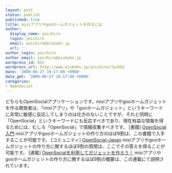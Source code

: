 ```yaml
---
layout: post
status: publish
published: true
title: mixiアプリやgooホームガジェットを作るには
author:
  display_name: yoichiro
  login: yoichiro
  email: yoichiro@eisbahn.jp
  url: ''
author_login: yoichiro
author_email: yoichiro@eisbahn.jp
wordpress_id: 652
wordpress_url: http://www.eisbahn.jp/yoichiro/?p=652
date: '2009-06-27 19:17:09 +0900'
date_gmt: '2009-06-27 10:17:09 +0900'
categories:
- OpenSocial
---
```


どちらもOpenSocialアプリケーションです。mixiアプリやgooホームガジェットを作る開発者は、「mixiアプリ」や「gooホームガジェット」というキーワードに非常に敏感に反応してしまうのは仕方のないことですが、それと同時に「OpenSocial」というキーワードにも反応すべきであり、現在有益な情報を得るためには、むしろ「OpenSocial」で情報収集すべきです。
[書籍] 
[OpenSocial入門](http://www.amazon.co.jp/dp/4774137480?tag=eclipseplugin-22&camp=1027&creative=7407&linkCode=as4&creativeASIN=4774137480&adid=00DJQDPZCFCXTEMRJCZM&)
mixiアプリやgooホームガジェットの作り方のほぼ9割は、この書籍で入手することが可能です。
[コミュニティ] 
[OpenSocial-Japan](http://groups.google.co.jp/group/opensocial-japan)
mixiアプリやgooホームガジェットの作り方に関するほぼ9割の質問は、ここでその答えを得ることが可能です。
[連載] 
[OpenSocialを利用してガジェットを作ろう！](http://gihyo.jp/dev/serial/01/opensocial)
mixiアプリやgooホームガジェットの作り方に関するほぼ9割の概要は、この連載にて説明されています。

